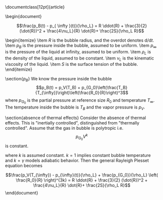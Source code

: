 \documentclass[12pt]{article}

\begin{document}

$$\frac{p_B(t) - p_{ \infty }(t)}{\rho_L} = R \ddot{R} + \frac{3}{2} (\dot{R})^2 + \frac{4\nu_L}{R} \dot{R}+ \frac{2S}{\rho_L R}$$

\begin{itemize}
    \item $R$ is the bubble radius, and the overdot denotes $\mathrm{d}/\mathrm{d}t$.
    \item $p_B$ is the pressure inside the bubble, assumed to be uniform.
    \item $p_{\infty}$ is the pressure of the liquid at infinity, assumed to be uniform.
    \item $\rho_L$ is the density of the liquid, assumed to be constant.
    \item $\nu_L$ is the kinematic viscosity of the liquid.
    \item $S$ is the surface tension of the bubble.
\end{itemize}

\section{$p_B$}
We know the pressure inside the bubble
$$p_B(t) = p_V(T_B) + p_{G_0}\left(\frac{T_B}{T_{\infty}}\right)\left(\frac{R_0}{R}\right)^3$$
where $p_{G_0}$ is the partial pressure at reference size $R_0$ and temperature $T_{\infty}$. The temperature inside the bubble is $T_B$ and the vapor pressure is $p_V$.

\section{absence of thermal effects}
Consider the absence of thermal effects. This is "inertially controlled", distinguished from "thermally controlled". Assume that the gas in bubble is polytropic i.e.
$$p_{G_0} V^k$$
is constant.

where $k$ is assumed constant. $k = 1$ implies constant bubble temperature and $k = \gamma$ models adiabatic behavior. Then the general Rayleigh Plesset equation becomes

$$\frac{p_V(T_{\infty}) - p_{\infty}(t)}{\rho_L} + \frac{p_{G_0}}{\rho_L} \left( \frac{R_0}{R} \right)^{3k} = R \ddot{R} + \frac{3}{2} (\dot{R})^2 + \frac{4\nu_L}{R} \dot{R}+ \frac{2S}{\rho_L R}$$
\end{document}
